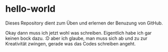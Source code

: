 # hello-world
Dieses Repository dient zum Üben und erlernen der Benuzung von GitHub.

Okay dann muss ich jetzt wohl was schreiben.
Eigentlich habe ich gar keinen bock dazu. :D
aber ich glaube, man muss sich ab und zu zur Kreativität zwingen,
gerade was das Codes schreiben angeht.
